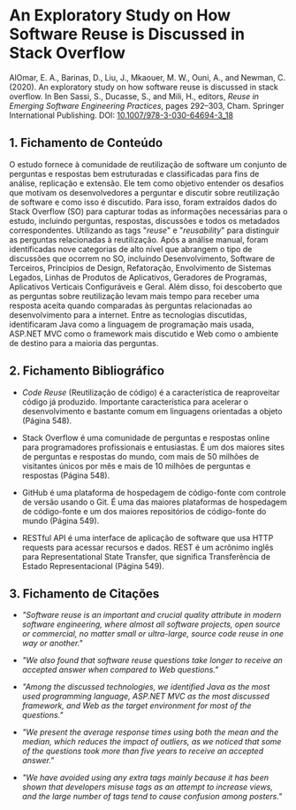 # An Exploratory Study on How Software Reuse is Discussed in Stack Overflow

AlOmar, E. A., Barinas, D., Liu, J., Mkaouer, M. W., Ouni, A., and Newman, C.(2020). An exploratory study on how software reuse is discussed in stack overflow. In Ben Sassi, S., Ducasse, S., and Mili, H., editors, _Reuse in Emerging Software Engineering Practices_, pages 292–303, Cham. Springer International Publishing. DOI: [10.1007/978-3-030-64694-3_18](https://link.springer.com/chapter/10.1007/978-3-030-64694-3_18)

## 1. Fichamento de Conteúdo

O estudo fornece à comunidade de reutilização de software um conjunto de perguntas e respostas bem estruturadas e classificadas para fins de análise, replicação e extensão. Ele tem como objetivo entender os desafios que motivam os desenvolvedores a perguntar e discutir sobre reutilização de software e como isso é discutido. Para isso, foram extraídos dados do Stack Overflow (SO) para capturar todas as informações necessárias para o estudo, incluindo perguntas, respostas, discussões e todos os metadados correspondentes. Utilizando as tags "_reuse_" e "_reusability_" para distinguir as perguntas relacionadas à reutilização. Após a análise manual, foram identificadas nove categorias de alto nível que abrangem o tipo de discussões que ocorrem no SO, incluindo Desenvolvimento, Software de Terceiros, Princípios de Design, Refatoração, Envolvimento de Sistemas Legados, Linhas de Produtos de Aplicativos, Geradores de Programas, Aplicativos Verticais Configuráveis e Geral. Além disso, foi descoberto que as perguntas sobre reutilização levam mais tempo para receber uma resposta aceita quando comparadas às perguntas relacionadas ao desenvolvimento para a internet. Entre as tecnologias discutidas, identificaram Java como a linguagem de programação mais usada, ASP.NET MVC como o framework mais discutido e Web como o ambiente de destino para a maioria das perguntas.

## 2. Fichamento Bibliográfico 

* _Code Reuse_ (Reutilização de código) é a característica de reaproveitar código já produzido. Importante característica para acelerar o desenvolvimento e bastante comum em linguagens orientadas a objeto (Página 548).

* Stack Overflow é uma comunidade de perguntas e respostas online para programadores profissionais e entusiastas. É um dos maiores sites de perguntas e respostas do mundo, com mais de 50 milhões de visitantes únicos por mês e mais de 10 milhões de perguntas e respostas (Página 548).

* GitHub é uma plataforma de hospedagem de código-fonte com controle de versão usando o Git. É uma das maiores plataformas de hospedagem de código-fonte e um dos maiores repositórios de código-fonte do mundo (Página 549).

* RESTful API é uma interface de aplicação de software que usa HTTP requests para acessar recursos e dados. REST é um acrônimo inglês para Representational State Transfer, que significa Transferência de Estado Representacional (Página 549).

## 3. Fichamento de Citações 

* _"Software reuse is an important and crucial quality attribute in modern software engineering, where almost all software projects, open source or commercial, no matter small or ultra-large, source code reuse in one way or another."_

* _"We also found that software reuse questions take longer to receive an accepted answer when compared to Web questions."_

* _"Among the discussed technologies, we identified Java as the most used programming language, ASP.NET MVC as the most discussed framework, and Web as the target environment for most of the questions."_

* _"We present the average response times using both the mean and the median, which reduces the impact of outliers, as we noticed that some of the questions took more than five years to receive an accepted answer."_

* _"We have avoided using any extra tags mainly because it has been shown that developers misuse tags as an attempt to increase views, and the large number of tags tend to cause confusion among posters."_
